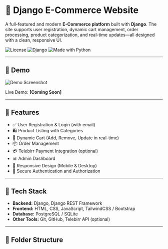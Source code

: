 # 🛒 Django E-Commerce Website

A full-featured and modern **E-Commerce platform** built with **Django**. The site supports user registration, dynamic cart management, order processing, product categorization, and real-time updates—all designed with a clean, responsive UI.

![License](https://img.shields.io/badge/license-MIT-blue.svg)
![Django](https://img.shields.io/badge/Django-4.2-success?logo=django)
![Made with Python](https://img.shields.io/badge/Made%20with-Python%203.x-yellow?logo=python)

---

## 📸 Demo

![Demo Screenshot](https://user-images.githubusercontent.com/yourusername/demo-screenshot.png)

Live Demo: **[Coming Soon]**

---

## 🚀 Features

- ✅ User Registration & Login (with email)
- 🛍️ Product Listing with Categories
- 🛒 Dynamic Cart (Add, Remove, Update in real-time)
- 📦 Order Management
- 💳 Telebirr Payment Integration (optional)
- 📊 Admin Dashboard
- 📱 Responsive Design (Mobile & Desktop)
- 🔐 Secure Authentication and Authorization

---

## 🧱 Tech Stack

- **Backend:** Django, Django REST Framework
- **Frontend:** HTML, CSS, JavaScript, TailwindCSS / Bootstrap
- **Database:** PostgreSQL / SQLite
- **Other Tools:** Git, GitHub, Telebirr API (optional)

---

## 📁 Folder Structure

